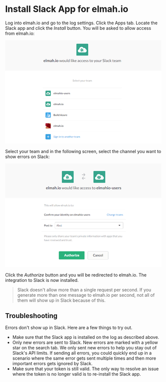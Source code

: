 # Install Slack App for elmah.io

Log into elmah.io and go to the log settings. Click the Apps tab. Locate the Slack app and click the *Install* button. You will be asked to allow access from elmah.io:

![Allow Slack access](images/slack_allow_access.png)

Select your team and in the following screen, select the channel you want to show errors on Slack:

![Select channel](images/slack_select_channel.png)

Click the _Authorize_ button and you will be redirected to elmah.io. The integration to Slack is now installed.

> Slack doesn't allow more than a single request per second. If you generate more than one message to elmah.io per second, not all of them will show up in Slack because of this.

## Troubleshooting

Errors don't show up in Slack. Here are a few things to try out.

* Make sure that the Slack app is installed on the log as described above.
* Only new errors are sent to Slack. New errors are marked with a yellow star on the search tab. We only sent new errors to help you stay out of Slack's API limits. If sending all errors, you could quickly end up in a scenario where the same error gets sent  multiple times and then more important errors gets ignored by Slack.
* Make sure that your token is still valid. The only way to resolve an issue where the token is no longer valid is to re-install the Slack app.